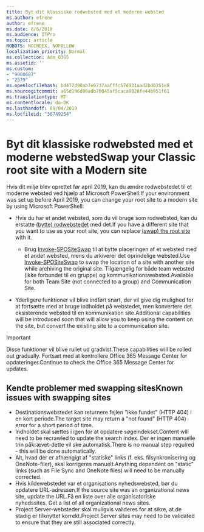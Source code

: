 ```yaml
---
title: Byt dit klassiske rodwebsted med et moderne websted
ms.author: efrene
author: efrene
ms.date: 8/6/2019
ms.audience: ITPro
ms.topic: article
ROBOTS: NOINDEX, NOFOLLOW
localization_priority: Normal
ms.collection: Adm_O365
ms.assetid: ''
ms.custom:
- "9000687"
- "2579"
ms.openlocfilehash: bd477d90ab7e6737aafffc57d931aad2bd0351e8
ms.sourcegitcommit: a65d196d00adb70045af5caca9828fe44b951f61
ms.translationtype: MT
ms.contentlocale: da-DK
ms.lasthandoff: 09/04/2019
ms.locfileid: "36749254"
---
```

# <a name="swap-your-classic-root-site-with-a-modern-site"></a><span data-ttu-id="42143-102">Byt dit klassiske rodwebsted med et moderne websted</span><span class="sxs-lookup"><span data-stu-id="42143-102">Swap your Classic root site with a Modern site</span></span>

<span data-ttu-id="42143-103">Hvis dit miljø blev oprettet før april 2019, kan du ændre rodwebstedet til et moderne websted ved hjælp af Microsoft PowerShell:</span><span class="sxs-lookup"><span data-stu-id="42143-103">If your environment was set up before April 2019, you can change your root site to a modern site by using Microsoft PowerShell:</span></span>

- <span data-ttu-id="42143-104">Hvis du har et andet websted, som du vil bruge som rodwebsted, kan du erstatte [(bytte) rodwebstedet](https://docs.microsoft.com/sharepoint/modern-root-site) med det.</span><span class="sxs-lookup"><span data-stu-id="42143-104">If you have a different site that you want to use as your root site, you can replace [(swap) the root site](https://docs.microsoft.com/sharepoint/modern-root-site) with it.</span></span> 
    - <span data-ttu-id="42143-105">Brug [Invoke-SPOSiteSwap](https://docs.microsoft.com/powershell/module/sharepoint-online/invoke-spositeswap?view=sharepoint-ps) til at bytte placeringen af et websted med et andet websted, mens du arkiverer det oprindelige websted.</span><span class="sxs-lookup"><span data-stu-id="42143-105">Use [Invoke-SPOSiteSwap](https://docs.microsoft.com/powershell/module/sharepoint-online/invoke-spositeswap?view=sharepoint-ps) to swap the location of a site with another site while archiving the original site.</span></span> <span data-ttu-id="42143-106">Tilgængelig for både team websted (ikke forbundet til en gruppe) og kommunikationswebsted.</span><span class="sxs-lookup"><span data-stu-id="42143-106">Available for both Team Site (not connected to a group) and Communication Site.</span></span> 

- <span data-ttu-id="42143-107">Yderligere funktioner vil blive indført snart, der vil give dig mulighed for at fortsætte med at bruge indholdet på webstedet, men konvertere det eksisterende websted til en kommunikation site.</span><span class="sxs-lookup"><span data-stu-id="42143-107">Additional capabilities will be introduced soon that will allow you to keep using the content on the site, but convert the existing site to a communication site.</span></span> 
>[!Important]
><span data-ttu-id="42143-108">Disse funktioner vil blive rullet ud gradvist.</span><span class="sxs-lookup"><span data-stu-id="42143-108">These capabilities will be rolled out gradually.</span></span> <span data-ttu-id="42143-109">Fortsæt med at kontrollere Office 365 Message Center for opdateringer.</span><span class="sxs-lookup"><span data-stu-id="42143-109">Continue to check the Office 365 Message Center for updates.</span></span> 

## <a name="known-issues-with-swapping-sites"></a><span data-ttu-id="42143-110">Kendte problemer med swapping sites</span><span class="sxs-lookup"><span data-stu-id="42143-110">Known issues with swapping sites</span></span>

- <span data-ttu-id="42143-111">Destinationswebstedet kan returnere fejlen "ikke fundet" (HTTP 404) i en kort periode.</span><span class="sxs-lookup"><span data-stu-id="42143-111">The target site may return a "not found" (HTTP 404) error for a short period of time.</span></span>
- <span data-ttu-id="42143-112">Indholdet skal sættes i igen for at opdatere søgeindekset.</span><span class="sxs-lookup"><span data-stu-id="42143-112">Content will need to be recrawled to update the search index.</span></span> <span data-ttu-id="42143-113">Der er ingen manuelle trin påkrævet-dette vil ske automatisk.</span><span class="sxs-lookup"><span data-stu-id="42143-113">There is no manual step required - this will be done automatically.</span></span>
- <span data-ttu-id="42143-114">Alt, hvad der er afhængigt af "statiske" links (f. eks. filsynkronisering og OneNote-filer), skal korrigeres manuelt.</span><span class="sxs-lookup"><span data-stu-id="42143-114">Anything dependent on "static" links (such as File Sync and OneNote files) will need to be manually corrected.</span></span>
- <span data-ttu-id="42143-115">Hvis kildewebstedet var et organisations nyhedswebsted, bør du opdatere URL-adressen.</span><span class="sxs-lookup"><span data-stu-id="42143-115">If the source site was an organizational news site, update the URL.</span></span><span data-ttu-id="42143-116">Få en liste over alle organisatoriske nyhedssites.</span><span class="sxs-lookup"><span data-stu-id="42143-116"> Get a list of all organizational news sites.</span></span>
- <span data-ttu-id="42143-117">Project Server-websteder skal muligvis valideres for at sikre, at de stadig er tilknyttet korrekt.</span><span class="sxs-lookup"><span data-stu-id="42143-117">Project Server sites may need to be validated to ensure that they are still associated correctly.</span></span>





